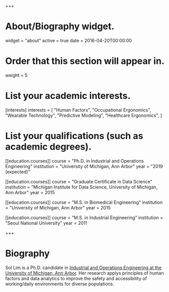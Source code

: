 +++
# About/Biography widget.
widget = "about"
active = true
date = 2016-04-20T00:00:00

# Order that this section will appear in.
weight = 5

# List your academic interests.
[interests]
  interests = [
    "Human Factors",
    "Occupational Ergonomics",
    "Wearable Technology",
    "Predictive Modeling",
    "Healthcare Ergonomics",
  ]

# List your qualifications (such as academic degrees).
[[education.courses]]
  course = "Ph.D. in Industrial and Operations Engineering"
  institution = "University of Michigan, Ann Arbor"
  year = "2019 (expected)"

[[education.courses]]
  course = "Graduate Certificate in Data Science"
  institution = "Michigan Institute for Data Science, University of Michigan, Ann Arbor"
  year = 2015
  
[[education.courses]]
  course = "M.S. in Biomedical Engineering"
  institution = "University of Michigan, Ann Arbor"
  year = 2015

[[education.courses]]
  course = "M.S. in Industrial Engineering"
  institution = "Seoul National University"
  year = 2011
 
+++

# Biography

Sol Lim is a Ph.D. candidate in [Industrial and Operations Engineering at the University of Michigan, Ann Arbor](http://ioe.engin.umich.edu/). Her research applys principles of human factors and data analytics to improve the safety and accessibility of working/daily environments for diverse populations. 



